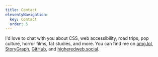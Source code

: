 ```yaml
---
title: Contact
eleventyNavigation:
  key: Contact
  order: 5
---
```


I'd love to chat with you about CSS, web accessibility, road trips, pop culture, horror films, fat studies, and more. You can find me on [omg.lol](https://reed.omg.lol/), [StoryGraph](https://app.thestorygraph.com/profile/reedcodes), [GitHub](https://github.com/reedcodes), and [higheredweb.social](https://higheredweb.social/@reedpiernock).
